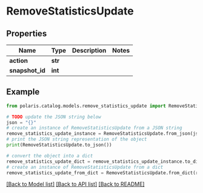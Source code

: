 <!--

 Licensed to the Apache Software Foundation (ASF) under one
 or more contributor license agreements.  See the NOTICE file
 distributed with this work for additional information
 regarding copyright ownership.  The ASF licenses this file
 to you under the Apache License, Version 2.0 (the
 "License"); you may not use this file except in compliance
 with the License.  You may obtain a copy of the License at

   http://www.apache.org/licenses/LICENSE-2.0

 Unless required by applicable law or agreed to in writing,
 software distributed under the License is distributed on an
 "AS IS" BASIS, WITHOUT WARRANTIES OR CONDITIONS OF ANY
 KIND, either express or implied.  See the License for the
 specific language governing permissions and limitations
 under the License.

-->
# RemoveStatisticsUpdate


## Properties

Name | Type | Description | Notes
------------ | ------------- | ------------- | -------------
**action** | **str** |  | 
**snapshot_id** | **int** |  | 

## Example

```python
from polaris.catalog.models.remove_statistics_update import RemoveStatisticsUpdate

# TODO update the JSON string below
json = "{}"
# create an instance of RemoveStatisticsUpdate from a JSON string
remove_statistics_update_instance = RemoveStatisticsUpdate.from_json(json)
# print the JSON string representation of the object
print(RemoveStatisticsUpdate.to_json())

# convert the object into a dict
remove_statistics_update_dict = remove_statistics_update_instance.to_dict()
# create an instance of RemoveStatisticsUpdate from a dict
remove_statistics_update_from_dict = RemoveStatisticsUpdate.from_dict(remove_statistics_update_dict)
```
[[Back to Model list]](../README.md#documentation-for-models) [[Back to API list]](../README.md#documentation-for-api-endpoints) [[Back to README]](../README.md)


